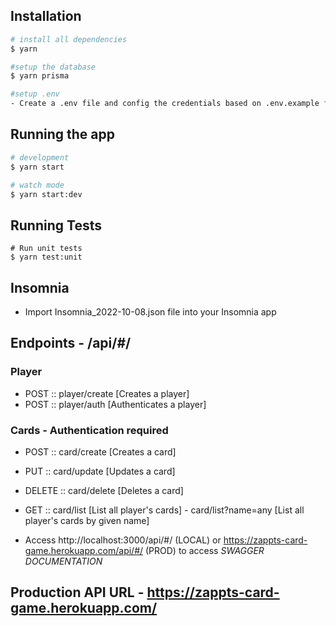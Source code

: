 ## Installation

```bash
# install all dependencies
$ yarn

#setup the database
$ yarn prisma

#setup .env
- Create a .env file and config the credentials based on .env.example file
```

## Running the app

```bash
# development
$ yarn start

# watch mode
$ yarn start:dev
```

## Running Tests
```
# Run unit tests
$ yarn test:unit
```

## Insomnia

- Import Insomnia_2022-10-08.json file into your Insomnia app

## Endpoints - /api/#/

### Player
- POST :: player/create [Creates a player]
- POST :: player/auth [Authenticates a player]

### Cards - Authentication required
- POST :: card/create [Creates a card]
- PUT :: card/update [Updates a card]
- DELETE :: card/delete [Deletes a card]
- GET :: card/list [List all player's cards] - card/list?name=any [List all player's cards by given name]


- Access http://localhost:3000/api/#/ (LOCAL) or  https://zappts-card-game.herokuapp.com/api/#/ (PROD) to access *SWAGGER DOCUMENTATION*

## Production API URL - https://zappts-card-game.herokuapp.com/